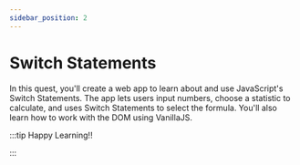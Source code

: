 ```yaml
---
sidebar_position: 2
---
```


# Switch Statements

In this quest, you'll create a web app to learn about and use JavaScript's Switch Statements. The app lets users input numbers, choose a statistic to calculate, and uses Switch Statements to select the formula. You'll also learn how to work with the DOM using VanillaJS.

:::tip Happy Learning!!

<QuestButton text="Go To Quest" link="https://app.stackup.dev/quest_page/switch-statements" />

:::
